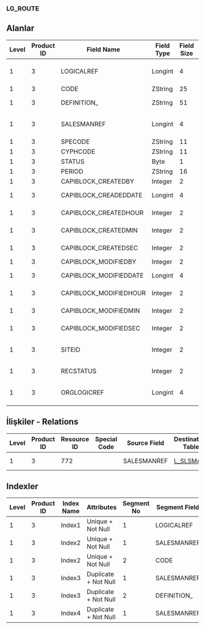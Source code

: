 ### LG_ROUTE

## Alanlar

**Level**|**Product ID**|**Field Name**|**Field Type**|**Field Size**|**Field Offset**|**Türkçe Açıklama**|**Expression**
-----|-----|-----|-----|-----|-----|-----|-----
1|3|LOGICALREF|Longint|4|0|Satış rotası log. Ref.|Sales Route Logical Reference
1|3|CODE|ZString|25|4|Rota kodu|Route Code
1|3|DEFINITION_|ZString|51|29|Rota açıklaması|Route Description
1|3|SALESMANREF|Longint|4|80|Satış Temsilcisi Referansı|Sales Representative Reference
1|3|SPECODE|ZString|11|84|Özel Kod|Aux. Code
1|3|CYPHCODE|ZString|11|95|Yetki Kodu|Auth. Code
1|3|STATUS|Byte|1|106|Durumu|Status
1|3|PERIOD|ZString|16|107|Periyot|Period
1|3|CAPIBLOCK_CREATEDBY|Integer|2|123|Oluşturan|Created By
1|3|CAPIBLOCK_CREADEDDATE|Longint|4|125|Oluşturulma Tarihi|Created Date
1|3|CAPIBLOCK_CREATEDHOUR|Integer|2|129|Oluşturulma Saati|Created Hour
1|3|CAPIBLOCK_CREATEDMIN|Integer|2|131|Oluşturulma Dakikası|Created Minute
1|3|CAPIBLOCK_CREATEDSEC|Integer|2|133|Oluşturulma Saniyesi|Created Second
1|3|CAPIBLOCK_MODIFIEDBY|Integer|2|135|Değiştiren|Modified By
1|3|CAPIBLOCK_MODIFIEDDATE|Longint|4|137|Değiştirilme Tarihi|Modified Date
1|3|CAPIBLOCK_MODIFIEDHOUR|Integer|2|141|Değiştirilme Saati|Modified Hour
1|3|CAPIBLOCK_MODIFIEDMIN|Integer|2|143|Değiştirilme Dakikası|Modified Minute
1|3|CAPIBLOCK_MODIFIEDSEC|Integer|2|145|Değiştirilme Saniyesi|Modified Second
1|3|SITEID|Integer|2|147|Veri Merkezi|Data Processing Site
1|3|RECSTATUS|Integer|2|149|Kayıt Durumu|Record Status
1|3|ORGLOGICREF|Longint|4|151|Orijinal Kayıt Log. Ref.|Original Record Logical Reference

## İlişkiler - Relations
**Level**|**Product ID**|**Resource ID**|**Special Code**|**Source Field**|**Destination Table**|**Destination Field**|**Relation Type**|**Extra Condition**
-----|-----|-----|-----|-----|-----|-----|-----|-----
1|3|772||SALESMANREF|[L_SLSMAN](../LG_SLSMAN "L_SLSMAN")|LOGICALREF|one-to-one|

## Indexler
**Level**|**Product ID**|**Index Name**|**Attributes**|**Segment No**|**Segment Field**|**Sense**
-----|-----|-----|-----|-----|-----|-----
1|3|Index1|Unique + Not Null|1|LOGICALREF|Ascending
1|3|Index2|Unique + Not Null|1|SALESMANREF|Ascending
1|3|Index2|Unique + Not Null|2|CODE|Ascending
1|3|Index3|Duplicate + Not Null|1|SALESMANREF|Ascending
1|3|Index3|Duplicate + Not Null|2|DEFINITION_|Ascending
1|3|Index4|Duplicate + Not Null|1|SALESMANREF|Ascending
